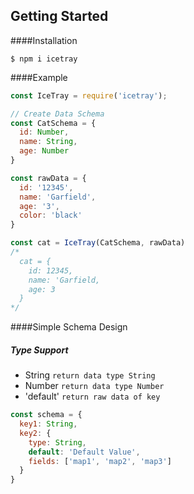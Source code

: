 ## Getting Started

####Installation
```
$ npm i icetray
```

####Example
```js
const IceTray = require('icetray');

// Create Data Schema
const CatSchema = {
  id: Number,
  name: String,
  age: Number
}

const rawData = {
  id: '12345',
  name: 'Garfield',
  age: '3',
  color: 'black'
}

const cat = IceTray(CatSchema, rawData)
/* 
  cat = {
    id: 12345,
    name: 'Garfield,
    age: 3
  }
*/
```

####Simple Schema Design
##### Type Support
- String `return data type String`
- Number `return data type Number`
- 'default' `return raw data of key` 
```js
const schema = {
  key1: String,
  key2: {
    type: String,
    default: 'Default Value',
    fields: ['map1', 'map2', 'map3']
  }
}
```
